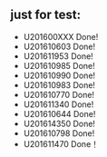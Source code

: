 ## just for test:
- U201600XXX Done!
- U201610603 Done!
- U201611953 Done!
- U201610985 Done!
- U201610990 Done!
- U201610983 Done!
- U201610770 Done!
- U201611340 Done!
- U201610644 Done!
- U201614350 Done!
- U201610798 Done!
- U201611470 Done！
